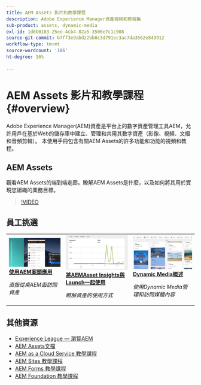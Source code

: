 ```yaml
---
title: AEM Assets 影片和教學課程
description: Adobe Experience Manager資產視頻和教程集
sub-product: assets, dynamic-media
exl-id: 1d0b0183-25ee-4cb4-82a5-3506e7c1c908
source-git-commit: b7ff3e9abd22bb0c3d791ec3ac7da3562e849912
workflow-type: tm+mt
source-wordcount: '186'
ht-degree: 16%

---
```


# AEM Assets 影片和教學課程 {#overview}

Adobe Experience Manager(AEM)資產是平台上的數字資產管理工具AEM，允許用戶在基於Web的儲存庫中建立、管理和共用其數字資產（影像、視頻、文檔和音頻剪輯）。 本使用手冊包含有關AEM Assets的許多功能和功能的視頻和教程。

## AEM Assets

觀看AEM Assets的端到端走廊，瞭解AEM Assets是什麼，以及如何將其用於實現您組織的業務目標。

>[!VIDEO](https://video.tv.adobe.com/v/336196/?quality=12&learn=on)

## 員工挑選

<table>
<td>
   <a href="./creative-workflows/aem-desktop-app.md">
   <img alt="增強型智慧標記" src="./assets/overview/desktop-app.png" />
   </a>
   <div>
      <a href="./creative-workflows/aem-desktop-app.md">
      <strong>使用AEM案頭應用</strong>
      </a>
   </div>
   <p>
      <em>直接從桌AEM面訪問資產</em>
   </p>
</td>
<td>
   <a href="./advanced/asset-insights-launch-tutorial.md">
   <img alt="AEM Assets見解" src="./assets/overview/asset-insights.png"/>
   </a>
   <div>
      <a href="./advanced/asset-insights-launch-tutorial.md">
      <strong>將AEMAsset Insights與Launch一起使用</strong>
      </a>
   </div>
   <p>
      <em>瞭解資產的使用方式</em>
   <p>
</td>
<td>
   <a href="./dynamic-media/dynamic-media-overview-feature-video-use.md">
   <img alt="Dynamic Media概述" src="./assets/overview/dynamic-media.png" />
   </a>
   <div>
      <a href="./dynamic-media/dynamic-media-overview-feature-video-use.md">
      <strong>Dynamic Media概述</strong>
      </a>
   </div>
   <p>
      <em>使用Dynamic Media管理和訪問媒體內容</em>
   <p>
</td>
</table>

## 其他資源

* [Experience League — 瀏覽AEM](https://experienceleague.adobe.com/#recommended/solutions/experience-manager)
* [AEM Assets文檔](https://experienceleague.adobe.com/docs/experience-manager-65/assets/home.html?lang=en)
* [AEM as a Cloud Service 教學課程](/help/cloud-service/overview.md)
* [AEM Sites 教學課程](/help/sites/overview.md)
* [AEM Forms 教學課程](/help/forms/overview.md)
* [AEM Foundation 教學課程](/help/foundation/overview.md)
